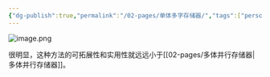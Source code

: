 ```yaml
---
{"dg-publish":true,"permalink":"/02-pages/单体多字存储器/","tags":["personal/blog","计算机组成原理"]}
---
```


![image.png](https://yelanyanyu-img-bed.oss-cn-hangzhou.aliyuncs.com/img/blog/2024/08/20240814201519.png)

很明显，这种方法的可拓展性和实用性就远远小于[[02-pages/多体并行存储器\|多体并行存储器]]。